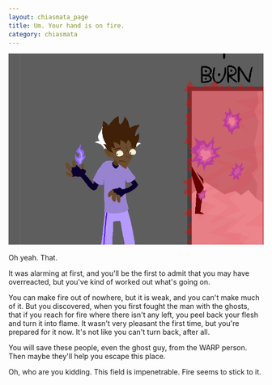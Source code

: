```yaml
---
layout: chiasmata_page
title: Um. Your hand is on fire.
category: chiasmata
---
```


![80](/chiasmata/images/narrative/079.png)

Oh yeah. That.

It was alarming at first, and you'll be the first to admit that you may have overreacted, but you've kind of worked out what's going on.

You can make fire out of nowhere, but it is weak, and you can't make much of it. But you discovered, when you first fought the man with the ghosts, that if you reach for fire where there isn't any left, you peel back your flesh and turn it into flame. It wasn't very pleasant the first time, but you're prepared for it now. It's not like you can't turn back, after all.

You will save these people, even the ghost guy, from the WARP person. Then maybe they'll help you escape this place.

Oh, who are you kidding. This field is impenetrable. Fire seems to stick to it.